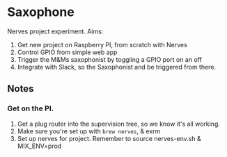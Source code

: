 # Saxophone

Nerves project experiment. Aims:

1. Get new project on Raspberry PI, from scratch with Nerves
2. Control GPIO from simple web app
3. Trigger the M&Ms saxophonist by toggling a GPIO port on an off
4. Integrate with Slack, so the Saxophonist and be triggered from there.

## Notes

### Get on the PI.

1. Get a plug router into the supervision tree, so we know it's all working.
2. Make sure you're set up with `brew nerves`, & exrm
3. Set up nerves for project. Remember to source nerves-env.sh & MIX_ENV=prod
